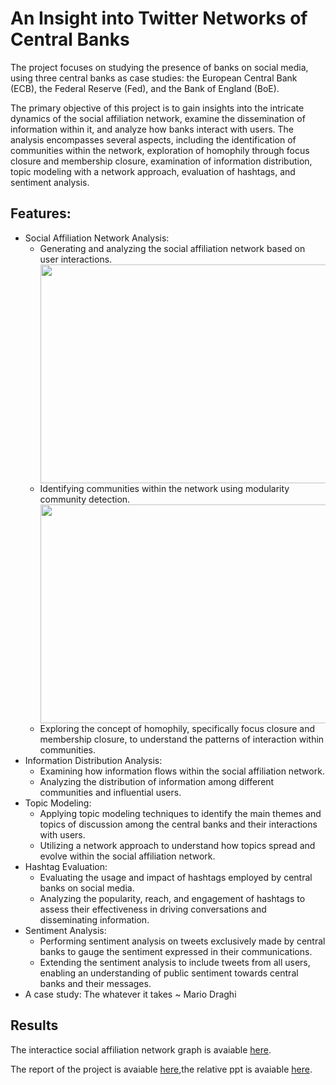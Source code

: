 # An Insight into Twitter Networks of Central Banks
The project focuses on studying the presence of banks on social media, using three central banks as case studies: the European Central Bank (ECB), the Federal Reserve (Fed), and the Bank of England (BoE).

The primary objective of this project is to gain insights into the intricate dynamics of the social affiliation network, examine the dissemination of information within it, and analyze how banks interact with users. The analysis encompasses several aspects, including the identification of communities within the network, exploration of homophily through focus closure and membership closure, examination of information distribution, topic modeling with a network approach, evaluation of hashtags, and sentiment analysis.

## Features:
- Social Affiliation Network Analysis:
  - Generating and analyzing the social affiliation network based on user interactions.<div align="center"><img src="https://raw.githubusercontent.com/andreramolivaz/Social_Network_Analysis/main/gephi/output/Schermata%202023-06-21%20alle%2009.48.33.png" width="600" height="350" /></div>
  -  Identifying communities within the network using modularity community detection. <div align="center"><img src="https://raw.githubusercontent.com/andreramolivaz/Social_Network_Analysis/main/gephi/output/Schermata%202023-06-21%20alle%2009.48.23.png" width="600" height="350" /></div>
  - Exploring the concept of homophily, specifically focus closure and membership closure, to understand the patterns of interaction within communities.
- Information Distribution Analysis:
  - Examining how information flows within the social affiliation network.
  - Analyzing the distribution of information among different communities and influential users.
- Topic Modeling:
  - Applying topic modeling techniques to identify the main themes and topics of discussion among the central banks and their interactions with users.
  - Utilizing a network approach to understand how topics spread and evolve within the social affiliation network.
- Hashtag Evaluation:
  - Evaluating the usage and impact of hashtags employed by central banks on social media.
  - Analyzing the popularity, reach, and engagement of hashtags to assess their effectiveness in driving conversations and disseminating information.
- Sentiment Analysis:
  - Performing sentiment analysis on tweets exclusively made by central banks to gauge the sentiment expressed in their communications.
  - Extending the sentiment analysis to include tweets from all users, enabling an understanding of public sentiment towards central banks and their messages.
- A case study: The whatever it takes ~ Mario Draghi 





## Results

The interactice social affiliation network graph is avaiable [here](https://andreramolivaz.github.io/CT0540-graph/).

The report of the project is avaiable [here](https://github.com/andreramolivaz/ecb_boe_fed-social_network_analysis/blob/main/report/article_3.pdf),the relative ppt is avaiable [here](https://github.com/andreramolivaz/ecb_boe_fed-social_network_analysis/blob/main/report/SNA.pdf).


